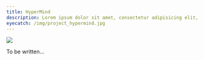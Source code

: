 ```yaml
---
title: HyperMind
description: Lorem ipsum dolor sit amet, consectetur adipisicing elit, sed do eiusmod tempor incididunt ut labore et dolore magna aliqua. Ut enim ad minim veniam, quis nostrud exercitation ullamco laboris nisi ut aliquip ex ea commodo consequat. Duis aute irure dolor in reprehenderit in voluptate velit esse cillum dolore eu fugiat nulla pariatur.
eyecatch: /img/project_hypermind.jpg
---
```


<img src="/img/project_hypermind.jpg" class="image-on-frame" />

To be written...